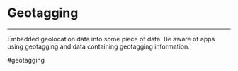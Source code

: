 # Geotagging
---
Embedded geolocation data into some piece of data. Be aware of apps using geotagging and data containing geotagging information.  







#geotagging